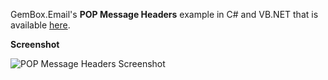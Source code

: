 GemBox.Email's **POP Message Headers** example in C# and VB.NET that is available [here](https://www.gemboxsoftware.com/email/examples/email-headers-pop/705).

**Screenshot**

![POP Message Headers Screenshot](https://www.gemboxsoftware.com/Email/Examples/Content/MessageHeaders.png)